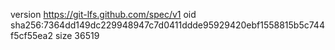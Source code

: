 version https://git-lfs.github.com/spec/v1
oid sha256:7364dd149dc229948947c7d0411ddde95929420ebf1558815b5c744f5cf55ea2
size 36519
